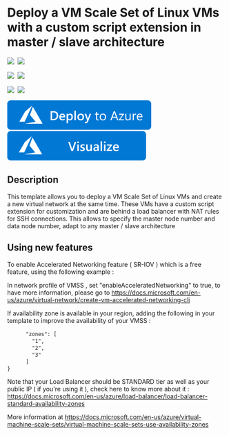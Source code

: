 # Deploy a VM Scale Set of Linux VMs with a custom script extension in master / slave architecture

<IMG SRC="https://azurequickstartsservice.blob.core.windows.net/badges/201-vmss-master-slave-customscript/PublicLastTestDate.svg" />&nbsp;
<IMG SRC="https://azurequickstartsservice.blob.core.windows.net/badges/201-vmss-master-slave-customscript/PublicDeployment.svg" />&nbsp;

<IMG SRC="https://azurequickstartsservice.blob.core.windows.net/badges/201-vmss-master-slave-customscript/FairfaxLastTestDate.svg" />&nbsp;
<IMG SRC="https://azurequickstartsservice.blob.core.windows.net/badges/201-vmss-master-slave-customscript/FairfaxDeployment.svg" />&nbsp;

<IMG SRC="https://azurequickstartsservice.blob.core.windows.net/badges/201-vmss-master-slave-customscript/BestPracticeResult.svg" />&nbsp;
<IMG SRC="https://azurequickstartsservice.blob.core.windows.net/badges/201-vmss-master-slave-customscript/CredScanResult.svg" />&nbsp;

<a href="https://portal.azure.com/#create/Microsoft.Template/uri/https://github.com/Azure/azure-quickstart-templates/tree/master/201-vmss-master-slave-customscript/azuredeploy.json" target="_blank">
<img src="https://raw.githubusercontent.com/Azure/azure-quickstart-templates/master/1-CONTRIBUTION-GUIDE/images/deploytoazure.svg?sanitize=true"/>
</a>
<a href="http://armviz.io/#/?load=https://github.com/Azure/azure-quickstart-templates/tree/master/201-vmss-master-slave-customscript/azuredeploy.json" target="_blank">
<img src="https://raw.githubusercontent.com/Azure/azure-quickstart-templates/master/1-CONTRIBUTION-GUIDE/images/visualizebutton.svg?sanitize=true"/>
</a>

## Description
This template allows you to deploy a VM Scale Set of Linux VMs and create a new virtual network at the same time. These VMs have a custom script extension for customization and are behind a load balancer with NAT rules for SSH connections. This allows to specify the master node number and data node number, adapt to any master / slave architecture

## Using new features 

To enable Accelerated Networking feature ( SR-IOV ) which is a free feature, using the following example : 

In network profile of VMSS , set "enableAcceleratedNetworking" to true, to have more information, please go to https://docs.microsoft.com/en-us/azure/virtual-network/create-vm-accelerated-networking-cli

If availability zone is available in your region,  adding the following in your template to improve the availability of your VMSS :
```
      "zones": [
        "1",
        "2",
        "3"
      ]
}

```

Note that your Load Balancer should be STANDARD tier as well as your public IP ( if you're using it ), check here to know more about it : https://docs.microsoft.com/en-us/azure/load-balancer/load-balancer-standard-availability-zones

More information at https://docs.microsoft.com/en-us/azure/virtual-machine-scale-sets/virtual-machine-scale-sets-use-availability-zones

